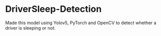 # DriverSleep-Detection
Made this model using Yolov5, PyTorch and OpenCV to detect whether a driver is sleeping or not.
